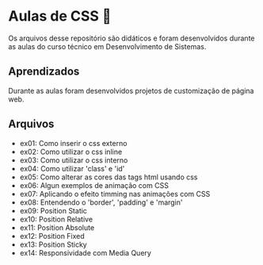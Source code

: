 # Aulas de CSS 🎨

Os arquivos desse repositório são didáticos e foram desenvolvidos durante as aulas do curso técnico em Desenvolvimento de Sistemas.


## Aprendizados

Durante as aulas foram desenvolvidos projetos de customização de página web.

## Arquivos
* ex01: Como inserir o css externo
* ex02: Como utilizar o css inline
* ex03: Como utilizar o css interno
* ex04: Como utilizar 'class' e 'id'
* ex05: Como alterar as cores das tags html usando css
* ex06: Algun exemplos de animação com CSS
* ex07: Aplicando o efeito timming nas animações com CSS
* ex08: Entendendo o 'border', 'padding' e 'margin'
* ex09: Position Static
* ex10: Position Relative
* ex11: Position Absolute
* ex12: Position Fixed
* ex13: Position Sticky
* ex14: Responsividade com Media Query

